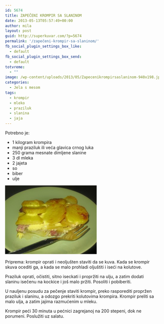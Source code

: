 ```yaml
---
id: 5674
title: ZAPEČENI KROMPIR SA SLANINOM
date: 2013-05-13T05:57:49+00:00
author: mila
layout: post
guid: http://superkuvar.com/?p=5674
permalink: '/zapečeni-krompir-sa-slaninom/'
fb_social_plugin_settings_box_like:
  - default
fb_social_plugin_settings_box_send:
  - default
totvreme:
  - ""
image: /wp-content/uploads/2013/05/Zapecenikrompirsaslaninom-940x198.jpg
categories:
  - Jela s mesom
tags:
  - krompir
  - mleko
  - praziluk
  - slanina
  - jaja
---
```

Potrebno je:

  * 1 kilogram krompira
  * manji praziluk ili veća glavica crnog luka
  * 250 grama mesnate dimljene slanine
  * 3 dl mleka
  * 2 jajeta
  * so
  * biber
  * ulje

<img class="alignnone size-medium wp-image-5675" src="/wp-content/uploads/2013/05/Zapecenikrompirsaslaninom-300x225.jpg" alt="Zapecenikrompirsaslaninom" width="300" height="225" /> 

Priprema: krompir oprati i neoljušten staviti da se kuva. Kada se krompir skuva ocediti ga, a kada se malo prohladi oljuštiti i iseći na kolutove.

Praziluk oprati, očistiti, sitno iseckati i propržiti na ulju, a zatim dodati slaninu isečenu na kockice i još malo pržiti. Posoliti i pobiberiti.

U nauljenu posudu za pečenje staviti krompir, preko rasporediti propržen praziluk i slaninu, a odozgo prekriti kolutovima krompira. Krompir preliti sa malo ulja, a zatim jajima razmućenim u mleku.

Krompir peći 30 minuta u pećnici zagrejanoj na 200 stepeni, dok ne porumeni. Poslužiti uz salatu.